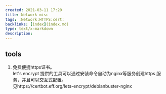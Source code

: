 ```yaml
---
created: 2021-03-11 17:20
title: Network misc
tags: :Network:HTTPS:cert:
backlinks: [index](index.md)
type: text/x-markdown
description: 
---
```


## tools
1. 免费便捷https证书。  
   let's encrypt 提供的工具可以通过安装命令自动为nginx等服务创建https 服务，并且可以交互式配置。  
   见https://certbot.eff.org/lets-encrypt/debianbuster-nginx
